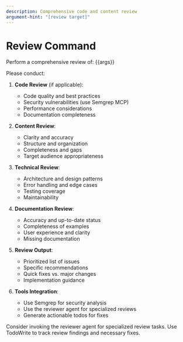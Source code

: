 ```yaml
---
description: Comprehensive code and content review
argument-hint: "[review target]"
---
```


# Review Command

Perform a comprehensive review of: {{args}}

Please conduct:

1. **Code Review** (if applicable):
   - Code quality and best practices
   - Security vulnerabilities (use Semgrep MCP)
   - Performance considerations
   - Documentation completeness

2. **Content Review**:
   - Clarity and accuracy
   - Structure and organization
   - Completeness and gaps
   - Target audience appropriateness

3. **Technical Review**:
   - Architecture and design patterns
   - Error handling and edge cases
   - Testing coverage
   - Maintainability

4. **Documentation Review**:
   - Accuracy and up-to-date status
   - Completeness of examples
   - User experience and clarity
   - Missing documentation

5. **Review Output**:
   - Prioritized list of issues
   - Specific recommendations
   - Quick fixes vs. major changes
   - Implementation guidance

6. **Tools Integration**:
   - Use Semgrep for security analysis
   - Use the reviewer agent for specialized reviews
   - Generate actionable todos for fixes

Consider invoking the reviewer agent for specialized review tasks.
Use TodoWrite to track review findings and necessary fixes.